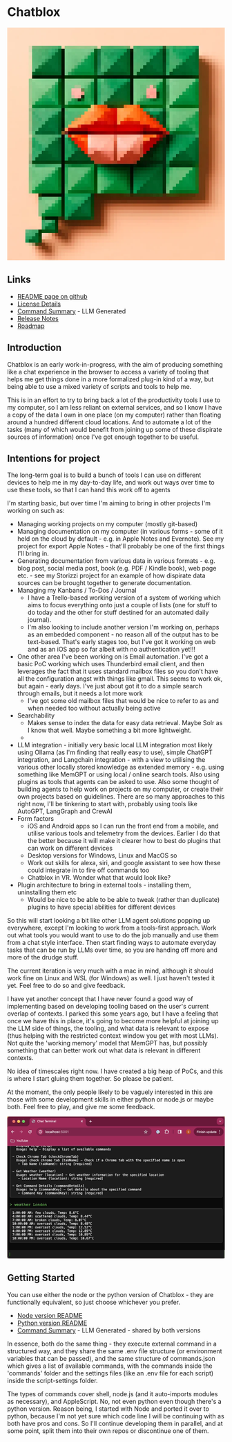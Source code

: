 # Chatblox

![Chatblox Logo](./doc/assets/chatblox_icon.webp)

## Links

* [README page on github](https://github.com/storizzi/chatblox/README.md)
* [License Details](./LICENSE.md)
* [Command Summary](./doc/LLM_SUMMARY_commands.md) - LLM Generated
* [Release Notes](./release/RELEASE.md)
* [Roadmap](./doc/ROADMAP.md)

## Introduction

Chatblox is an early work-in-progress, with the aim of producing something like a chat experience in the browser to access a variety of tooling that helps me get things done in a more formalized plug-in kind of a way, but being able to use a mixed variety of scripts and tools to help me.

This is in an effort to try to bring back a lot of the productivity tools I use to my computer, so I am less reliant on external services, and so I know I have a copy of the data I own in one place (on my computer) rather than floating around a hundred different cloud locations. And to automate a lot of the tasks (many of which would benefit from joining up some of these dispirate sources of information) once I've got enough together to be useful.

## Intentions for project

The long-term goal is to build a bunch of tools I can use on different devices to help me in my day-to-day life, and work out ways over time to use these tools, so that I can hand this work off to agents

I'm starting basic, but over time I'm aiming to bring in other projects I'm working on such as:

* Managing working projects on my computer (mostly git-based)
* Managing documentation on my computer (in various forms - some of it held on the cloud by default - e.g. in Apple Notes and Evernote). See my project for export Apple Notes - that'll probably be one of the first things I'll bring in.
* Generating documentation from various data in various formats - e.g. blog post, social media post, book (e.g. PDF / Kindle book), web page etc. - see my Storizzi project for an example of how dispirate data sources can be brought together to generate documentation.
* Managing my Kanbans / To-Dos / Journal
  * I have a Trello-based working version of a system of working which aims to focus everything onto just a couple of lists (one for stuff to do today and the other for stuff destined for an automated daily journal).
  * I'm also looking to include another version I'm working on, perhaps as an embedded component - no reason all of the output has to be text-based. That's early stages too, but I've got it working on web and as an iOS app so far albeit with no authentication yet!!!
* One other area I've been working on is Email automation. I've got a basic PoC working which uses Thunderbird email client, and then leverages the fact that it uses standard mailbox files so you don't have all the configuration angst with things like gmail. This seems to work ok, but again - early days. I've just about got it to do a simple search through emails, but it needs a lot more work
  * I've got some old mailbox files that would be nice to refer to as and when needed too without actually being active
* Searchability
  * Makes sense to index the data for easy data retrieval. Maybe Solr as I know that well. Maybe something a bit more lightweight.
  * 
* LLM integration - initially very basic local LLM integration most likely using Ollama (as I'm finding that really easy to use), simple ChatGPT integration, and Langchain integration - with a view to utilising the various other locally stored knowledge as extended memory - e.g. using something like MemGPT or using local / online search tools. Also using plugins as tools that agents can be asked to use. Also some thought of building agents to help work on projects on my computer, or create their own projects based on guidelines. There are so many approaches to this right now, I'll be tinkering to start with, probably using tools like AutoGPT, LangGraph and CrewAI
* Form factors
  * iOS and Android apps so I can run the front end from a mobile, and utilise various tools and telemetry from the devices. Earlier I do that the better because it will make it clearer how to best do plugins that can work on different devices
  * Desktop versions for Windows, Linux and MacOS so
  * Work out skills for alexa, siri, and google assistant to see how these could integrate in to fire off commands too
  * Chatblox in VR. Wonder what that would look like?
* Plugin architecture to bring in external tools - installing them, uninstalling them etc
  * Would be nice to be able to be able to tweak (rather than duplicate) plugins to have special abilities for different devices

So this will start looking a bit like other LLM agent solutions popping up everywhere, except I'm looking to work from a tools-first approach. Work out what tools you would want to use to do the job manually and use them from a chat style interface. Then start finding ways to automate everyday tasks that can be run by LLMs over time, so you are handing off more and more of the drudge stuff.

The current iteration is very much with a mac in mind, although it should work fine on Linux and WSL (for Windows) as well. I just haven't tested it yet. Feel free to do so and give feedback.

I have yet another concept that I have never found a good way of implementing based on developing tooling based on the user's current overlap of contexts. I parked this some years ago, but I have a feeling that once we have this in place, it's going to become more helpful at joining up the LLM side of things, the tooling, and what data is relevant to expose (thus helping with the restricted context window you get with most LLMs). Not quite the 'working memory' model that MemGPT has, but possibly something that can better work out what data is relevant in different contexts.

No idea of timescales right now. I have created a big heap of PoCs, and this is where I start gluing them together. So please be patient.

At the moment, the only people likely to be vaguely interested in this are those with some development skills in either python or node.js or maybe both. Feel free to play, and give me some feedback.

[![Simple Chatblox Demo](./doc/assets/chatblox-eg-video-still-frame.png)](https://github.com/storizzi/chatblox/assets/26940113/eb5a1d77-80d7-467c-a805-254e23cb4e79)

## Getting Started

You can use either the node or the python version of Chatblox - they are functionally equivalent, so just choose whichever you prefer.

* [Node version README](./node/README.md)
* [Python version README](./python/README.md)
* [Command Summary](./doc/LLM_SUMMARY_commands.md) - LLM Generated - shared by both versions

In essence, both do the same thing - they execute external command in a structured way, and they share the same .env file structure (or environment variables that can be passed), and the same structure of commands.json which gives a list of available commands, with the commands inside the 'commands' folder and the settings files (like an .env file for each script) inside the script-settings folder.

The types of commands cover shell, node.js (and it auto-imports modules as necessary), and AppleScript. No, not even python even though there's a python version. Reason being, I started with Node and ported it over to python, because I'm not yet sure which code line I will be continuing with as both have pros and cons. So I'll continue developing them in parallel, and at some point, split them into their own repos or discontinue one of them.
